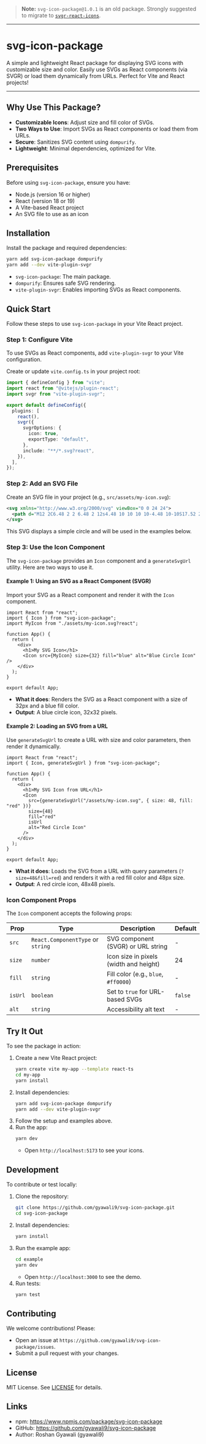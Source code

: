> **Note:** `svg-icon-package@1.0.1` is an old package. Strongly suggested to migrate to [`svgr-react-icons`](https://www.npmjs.com/package/svgr-react-icons).

---

# svg-icon-package

A simple and lightweight React package for displaying SVG icons with customizable size and color. Easily use SVGs as React components (via SVGR) or load them dynamically from URLs. Perfect for Vite and React projects!

---

## Why Use This Package?

- **Customizable Icons**: Adjust size and fill color of SVGs.
- **Two Ways to Use**: Import SVGs as React components or load them from URLs.
- **Secure**: Sanitizes SVG content using `dompurify`.
- **Lightweight**: Minimal dependencies, optimized for Vite.

## Prerequisites

Before using `svg-icon-package`, ensure you have:

- Node.js (version 16 or higher)
- React (version 18 or 19)
- A Vite-based React project
- An SVG file to use as an icon

## Installation

Install the package and required dependencies:

```bash
yarn add svg-icon-package dompurify
yarn add --dev vite-plugin-svgr
```

- `svg-icon-package`: The main package.
- `dompurify`: Ensures safe SVG rendering.
- `vite-plugin-svgr`: Enables importing SVGs as React components.

## Quick Start

Follow these steps to use `svg-icon-package` in your Vite React project.

### Step 1: Configure Vite

To use SVGs as React components, add `vite-plugin-svgr` to your Vite configuration.

Create or update `vite.config.ts` in your project root:

```ts
import { defineConfig } from "vite";
import react from "@vitejs/plugin-react";
import svgr from "vite-plugin-svgr";

export default defineConfig({
  plugins: [
    react(),
    svgr({
      svgrOptions: {
        icon: true,
        exportType: "default",
      },
      include: "**/*.svg?react",
    }),
  ],
});
```

### Step 2: Add an SVG File

Create an SVG file in your project (e.g., `src/assets/my-icon.svg`):

```xml
<svg xmlns="http://www.w3.org/2000/svg" viewBox="0 0 24 24">
  <path d="M12 2C6.48 2 2 6.48 2 12s4.48 10 10 10 10-4.48 10-10S17.52 2 12 2zm0 18c-4.41 0-8-3.59-8-8s3.59-8 8-8 8 3.59 8 8-3.59 8-8 8z"/>
</svg>
```

This SVG displays a simple circle and will be used in the examples below.

### Step 3: Use the Icon Component

The `svg-icon-package` provides an `Icon` component and a `generateSvgUrl` utility. Here are two ways to use it.

#### Example 1: Using an SVG as a React Component (SVGR)

Import your SVG as a React component and render it with the `Icon` component.

```tsx
import React from "react";
import { Icon } from "svg-icon-package";
import MyIcon from "./assets/my-icon.svg?react";

function App() {
  return (
    <div>
      <h1>My SVG Icon</h1>
      <Icon src={MyIcon} size={32} fill="blue" alt="Blue Circle Icon" />
    </div>
  );
}

export default App;
```

- **What it does**: Renders the SVG as a React component with a size of 32px and a blue fill color.
- **Output**: A blue circle icon, 32x32 pixels.

#### Example 2: Loading an SVG from a URL

Use `generateSvgUrl` to create a URL with size and color parameters, then render it dynamically.

```tsx
import React from "react";
import { Icon, generateSvgUrl } from "svg-icon-package";

function App() {
  return (
    <div>
      <h1>My SVG Icon from URL</h1>
      <Icon
        src={generateSvgUrl("/assets/my-icon.svg", { size: 48, fill: "red" })}
        size={48}
        fill="red"
        isUrl
        alt="Red Circle Icon"
      />
    </div>
  );
}

export default App;
```

- **What it does**: Loads the SVG from a URL with query parameters (`?size=48&fill=red`) and renders it with a red fill color and 48px size.
- **Output**: A red circle icon, 48x48 pixels.

### Icon Component Props

The `Icon` component accepts the following props:

| Prop    | Type                              | Description                            | Default |
| ------- | --------------------------------- | -------------------------------------- | ------- |
| `src`   | `React.ComponentType` or `string` | SVG component (SVGR) or URL string     | -       |
| `size`  | `number`                          | Icon size in pixels (width and height) | 24      |
| `fill`  | `string`                          | Fill color (e.g., `blue`, `#ff0000`)   | -       |
| `isUrl` | `boolean`                         | Set to `true` for URL-based SVGs       | `false` |
| `alt`   | `string`                          | Accessibility alt text                 | -       |

## Try It Out

To see the package in action:

1. Create a new Vite React project:
   ```bash
   yarn create vite my-app --template react-ts
   cd my-app
   yarn install
   ```
2. Install dependencies:
   ```bash
   yarn add svg-icon-package dompurify
   yarn add --dev vite-plugin-svgr
   ```
3. Follow the setup and examples above.
4. Run the app:
   ```bash
   yarn dev
   ```
   - Open `http://localhost:5173` to see your icons.

## Development

To contribute or test locally:

1. Clone the repository:
   ```bash
   git clone https://github.com/gyawali9/svg-icon-package.git
   cd svg-icon-package
   ```
2. Install dependencies:
   ```bash
   yarn install
   ```
3. Run the example app:
   ```bash
   cd example
   yarn dev
   ```
   - Open `http://localhost:3000` to see the demo.
4. Run tests:
   ```bash
   yarn test
   ```

## Contributing

We welcome contributions! Please:

- Open an issue at `https://github.com/gyawali9/svg-icon-package/issues`.
- Submit a pull request with your changes.

## License

MIT License. See [LICENSE](LICENSE) for details.

## Links

- npm: https://www.npmjs.com/package/svg-icon-package
- GitHub: https://github.com/gyawali9/svg-icon-package
- Author: Roshan Gyawali (gyawali9)

